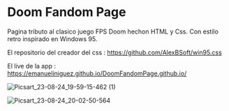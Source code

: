 # Doom Fandom Page 

Pagina tributo al clasico juego FPS Doom hechon HTML y Css.
Con estilo retro inspirado en Windows 95. 

El repositorio del creador del css : https://github.com/AlexBSoft/win95.css

El live de la app : https://emanueliniguez.github.io/DoomFandomPage.github.io/

![Picsart_23-08-24_19-59-15-462 (1)](https://github.com/EmanuelIniguez/DoomFandomPage.github.io/assets/84642858/41fa9d0d-0afd-4b7b-a814-5110d27c0c05)

![Picsart_23-08-24_20-02-50-564](https://github.com/EmanuelIniguez/DoomFandomPage.github.io/assets/84642858/e05b40f7-2b51-4469-acaf-5a3676b5a324)
